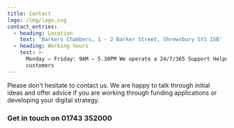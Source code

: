 ```yaml
---
title: Contact
logo: /img/logo.svg
contact_entries:
  - heading: Location
    text: 'Barkers Chambers, 1 - 2 Barker Street, Shrewsbury SY1 1SB'
  - heading: Working hours
    text: >-
      Monday – Friday: 9AM – 5.30PM We operate a 24/7/365 Support Helpdesk for
      customers
---
```

Please don't hesitate to contact us. We are happy to talk through initial ideas and offer advice if you are working through funding applications or developing your digital strategy.

<h3 class="f4 b lh-title mb2">Get in touch on 01743 352000</h3>
